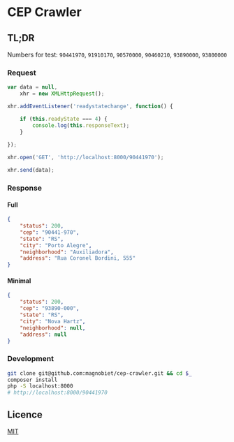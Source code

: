 # CEP Crawler

## TL;DR

Numbers for test: `90441970`, `91910170`, `90570000`, `90460210`, `93890000`, `93800000`

### Request

```javascript
var data = null,
	xhr = new XMLHttpRequest();

xhr.addEventListener('readystatechange', function() {

	if (this.readyState === 4) {
		console.log(this.responseText);
	}
	
});

xhr.open('GET', 'http://localhost:8000/90441970');

xhr.send(data);
```

### Response

#### Full

```json
{
	"status": 200,
	"cep": "90441-970",
	"state": "RS",
	"city": "Porto Alegre",
	"neighborhood": "Auxiliadora",
	"address": "Rua Coronel Bordini, 555"
}
```

#### Minimal

```json
{
	"status": 200,
	"cep": "93890-000",
	"state": "RS",
	"city": "Nova Hartz",
	"neighborhood": null,
	"address": null
}
```

### Development

```bash
git clone git@github.com:magnobiet/cep-crawler.git && cd $_
composer install
php -S localhost:8000
# http://localhost:8000/90441970
```

## Licence

[MIT](https://magno.mit-license.org/2017)

